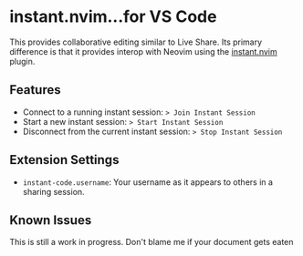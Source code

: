 # instant.nvim...for VS Code

This provides collaborative editing similar to Live Share. Its primary
difference is that it provides interop with Neovim using the
[instant.nvim](https://github.com/letsbreelhere/instant.nvim/) plugin.

## Features

- Connect to a running instant session: `> Join Instant Session`
- Start a new instant session: `> Start Instant Session`
- Disconnect from the current instant session: `> Stop Instant Session`

## Extension Settings

- `instant-code.username`: Your username as it appears to others in a sharing session.

## Known Issues

This is still a work in progress. Don't blame me if your document gets eaten